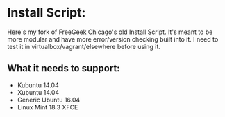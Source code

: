 # Install Script:

Here's my fork of FreeGeek Chicago's old Install Script.
It's meant to be more modular and have more error/version checking built into it.
I need to test it in virtualbox/vagrant/elsewhere before using it.

## What it needs to support:
* Kubuntu 14.04
* Xubuntu 14.04
* Generic Ubuntu 16.04
* Linux Mint 18.3 XFCE
